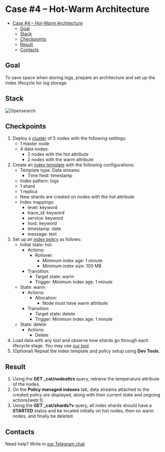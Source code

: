 # Case #4 – Hot-Warm Architecture

- [Case #4 – Hot-Warm Architecture](#case-4--hot-warm-architecture)
  - [Goal](#goal)
  - [Stack](#stack)
  - [Checkpoints](#checkpoints)
  - [Result](#result)
  - [Contacts](#contacts)

## Goal

To save space when storing logs, prepare an architecture and set up the index lifecycle for log storage.

## Stack

![Opensearch](https://img.shields.io/badge/opensearch_2.19-005EB8.svg?style=for-the-badge&logo=OpenSearch&logoColor=white)

## Checkpoints

1. Deploy a [cluster](https://docs.opensearch.org/latest/tuning-your-cluster/#advanced-step-7-set-up-a-hot-warm-architecture) of 5 nodes with the following settings:
   - 1 master node
   - 4 data nodes:
     - 2 nodes with the hot attribute
     - 2 nodes with the warm attribute
2. Create an [index template](https://docs.opensearch.org/latest/im-plugin/index-templates/) with the following configurations:
   - Template type: Data streams
     - Time field: timestamp
   - Index pattern: logs
   - 1 shard
   - 1 replica
   - New shards are created on nodes with the hot attribute
   - Index mappings:
     - level: keyword
     - trace_id: keyword
     - service: keyword
     - host: keyword
     - timestamp: date
     - message: text
3. Set up an [index policy](https://docs.opensearch.org/latest/im-plugin/ism/index/) as follows:
   - Initial state: hot.
     - Actions:
       - Rollover:
         - Minimum index age: 1 minute
         - Minimum index size: 100 MB
     - Transition:
       - Target state: warm
       - Trigger: Minimum index age: 1 minute
   - State: warm
     - Actions:
       - Allocation:
         - Node must have warm attribute
     - Transition:
       - Target state: delete
       - Trigger: Minimum index age: 1 minute
   - State: delete
     - Actions:
       - Delete
4. Load data with any tool and observe how shards go through each lifecycle stage. You may use [our tool](https://github.com/inview-club/synthetica).
5. (Optional) Repeat the index template and policy setup using **Dev Tools**.

## Result

1. Using the **GET _cat/nodeattrs** query, retrieve the temperature attribute of the nodes.
2. On the **Policy managed indexes** tab, data streams attached to the created policy are displayed, along with their current state and ongoing actions[web:1].
3. Using the **GET _cat/shards?v** query, all index shards should have a **STARTED** status and be located initially on hot nodes, then on warm nodes, and finally be deleted.

## Contacts

Need help? Write in [our Telegram chat](https://t.me/+nSELCyIX8ltlNjU6)
